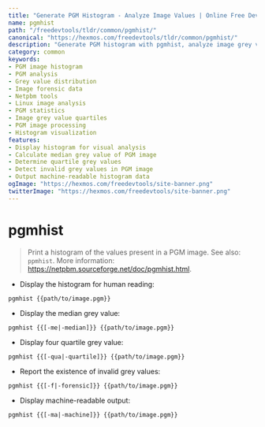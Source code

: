 ```yaml
---
title: "Generate PGM Histogram - Analyze Image Values | Online Free DevTools by Hexmos"
name: pgmhist
path: "/freedevtools/tldr/common/pgmhist/"
canonical: "https://hexmos.com/freedevtools/tldr/common/pgmhist/"
description: "Generate PGM histogram with pgmhist, analyze image grey values. Discover value distribution and forensic data. Free online tool, no registration required."
category: common
keywords:
- PGM image histogram
- PGM analysis
- Grey value distribution
- Image forensic data
- Netpbm tools
- Linux image analysis
- PGM statistics
- Image grey value quartiles
- PGM image processing
- Histogram visualization
features:
- Display histogram for visual analysis
- Calculate median grey value of PGM image
- Determine quartile grey values
- Detect invalid grey values in PGM image
- Output machine-readable histogram data
ogImage: "https://hexmos.com/freedevtools/site-banner.png"
twitterImage: "https://hexmos.com/freedevtools/site-banner.png"
---
```


# pgmhist

> Print a histogram of the values present in a PGM image.
> See also: `ppmhist`.
> More information: <https://netpbm.sourceforge.net/doc/pgmhist.html>.

- Display the histogram for human reading:

`pgmhist {{path/to/image.pgm}}`

- Display the median grey value:

`pgmhist {{[-me|-median]}} {{path/to/image.pgm}}`

- Display four quartile grey value:

`pgmhist {{[-qua|-quartile]}} {{path/to/image.pgm}}`

- Report the existence of invalid grey values:

`pgmhist {{[-f|-forensic]}} {{path/to/image.pgm}}`

- Display machine-readable output:

`pgmhist {{[-ma|-machine]}} {{path/to/image.pgm}}`
